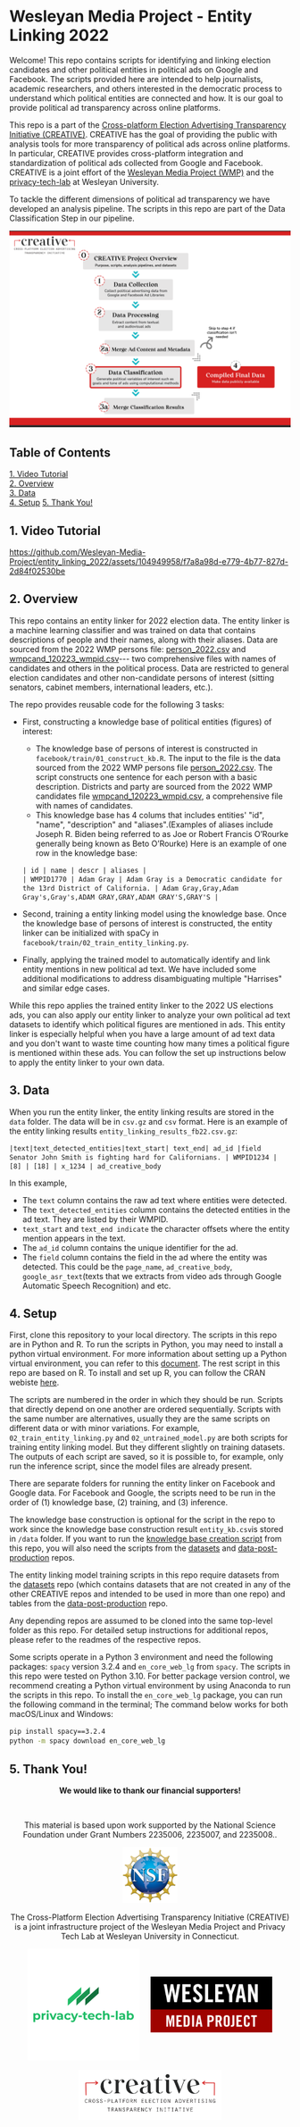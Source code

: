 # Wesleyan Media Project - Entity Linking 2022

Welcome! This repo contains scripts for identifying and linking election candidates and other political entities in political ads on Google and Facebook. The scripts provided here are intended to help journalists, academic researchers, and others interested in the democratic process to understand which political entities are connected and how. It is our goal to provide political ad transparency across online platforms.

This repo is a part of the [Cross-platform Election Advertising Transparency Initiative (CREATIVE)](https://www.creativewmp.com/). CREATIVE has the goal of providing the public with analysis tools for more transparency of political ads across online platforms. In particular, CREATIVE provides cross-platform integration and standardization of political ads collected from Google and Facebook. CREATIVE is a joint effort of the [Wesleyan Media Project (WMP)](https://mediaproject.wesleyan.edu/) and the [privacy-tech-lab](https://privacytechlab.org/) at Wesleyan University.

To tackle the different dimensions of political ad transparency we have developed an analysis pipeline. The scripts in this repo are part of the Data Classification Step in our pipeline.

![A picture of the repo pipeline with this repo highlighted](Creative_Pipelines.png)

## Table of Contents

[1. Video Tutorial](#1-video-tutorial)  
[2. Overview](#2-overview)  
[3. Data](#3-data)  
[4. Setup](#4-setup)
[5. Thank You!](#5-thank-you)

## 1. Video Tutorial

https://github.com/Wesleyan-Media-Project/entity_linking_2022/assets/104949958/f7a8a98d-e779-4b77-827d-2d84f02530be

## 2. Overview

This repo contains an entity linker for 2022 election data. The entity linker is a machine learning classifier and was trained on data that contains descriptions of people and their names, along with their aliases. Data are sourced from the 2022 WMP persons file: [person_2022.csv](https://github.com/Wesleyan-Media-Project/datasets/blob/main/people/person_2022.csv) and [wmpcand_120223_wmpid.csv](https://github.com/Wesleyan-Media-Project/datasets/blob/main/candidates/wmpcand_120223_wmpid.csv)--- two comprehensive files with names of candidates and others in the political process. Data are restricted to general election candidates and other non-candidate persons of interest (sitting senators, cabinet members, international leaders, etc.).

The repo provides reusable code for the following 3 tasks:

- First, constructing a knowledge base of political entities (figures) of interest:

  - The knowledge base of persons of interest is constructed in `facebook/train/01_construct_kb.R`. The input to the file is the data sourced from the 2022 WMP persons file [person_2022.csv](https://github.com/Wesleyan-Media-Project/datasets/blob/main/people/person_2022.csv). The script constructs one sentence for each person with a basic description. Districts and party are sourced from the 2022 WMP candidates file [wmpcand_120223_wmpid.csv](https://github.com/Wesleyan-Media-Project/datasets/blob/main/candidates/wmpcand_120223_wmpid.csv), a comprehensive file with names of candidates.
  - This knowledge base has 4 colums that includes entities' "id", "name", "description" and "aliases".(Examples of aliases include Joseph R. Biden being referred to as Joe or Robert Francis O’Rourke generally being known as Beto O’Rourke) Here is an example of one row in the knowledge base:

  ```csv
  | id | name | descr | aliases |
  | WMPID1770 | Adam Gray | Adam Gray is a Democratic candidate for the 13rd District of California. | Adam Gray,Gray,Adam Gray's,Gray's,ADAM GRAY,GRAY,ADAM GRAY'S,GRAY'S |
  ```

- Second, training a entity linking model using the knowledge base. Once the knowledge base of persons of interest is constructed, the entity linker can be initialized with spaCy in `facebook/train/02_train_entity_linking.py`.
- Finally, applying the trained model to automatically identify and link entity mentions in new political ad text. We have included some additional modifications to address disambiguating multiple "Harrises" and similar edge cases.

While this repo applies the trained entity linker to the 2022 US elections ads, you can also apply our entity linker to analyze your own political ad text datasets to identify which political figures are mentioned in ads. This entity linker is especially helpful when you have a large amount of ad text data and you don't want to waste time counting how many times a political figure is mentioned within these ads. You can follow the set up instructions below to apply the entity linker to your own data.

## 3. Data

When you run the entity linker, the entity linking results are stored in the `data` folder. The data will be in `csv.gz` and `csv` format. Here is an example of the entity linking results `entity_linking_results_fb22.csv.gz`:

```csv
|text|text_detected_entities|text_start| text_end| ad_id |field
Senator John Smith is fighting hard for Californians. | WMPID1234 | [8] | [18] | x_1234 | ad_creative_body
```

In this example,

- The `text` column contains the raw ad text where entities were detected.
- The `text_detected_entities` column contains the detected entities in the ad text. They are listed by their WMPID.
- `text_start` and `text_end indicate` the character offsets where the entity mention appears in the text.
- The `ad_id` column contains the unique identifier for the ad.
- The `field` column contains the field in the ad where the entity was detected. This could be the `page_name`, `ad_creative_body`, `google_asr_text`(texts that we extracts from video ads through Google Automatic Speech Recognition) and etc.

## 4. Setup

First, clone this repository to your local directory. The scripts in this repo are in Python and R. To run the scripts in Python, you may need to install a python virtual environment. For more information about setting up a Python virtual environment, you can refer to this [document](https://realpython.com/python-virtual-environments-a-primer/). The rest script in this repo are based on R. To install and set up R, you can follow the CRAN webiste [here](https://cran.r-project.org/).

The scripts are numbered in the order in which they should be run. Scripts that directly depend on one another are ordered sequentially. Scripts with the same number are alternatives, usually they are the same scripts on different data or with minor variations. For example, `02_train_entity_linking.py` and `02_untrained_model.py` are both scripts for training entity linking model. But they different slightly on training datasets. The outputs of each script are saved, so it is possible to, for example, only run the inference script, since the model files are already present.

There are separate folders for running the entity linker on Facebook and Google data. For Facebook and Google, the scripts need to be run in the order of (1) knowledge base, (2) training, and (3) inference.

The knowledge base construction is optional for the script in the repo to work since the knowledge base construction result `entity_kb.csv`is stored in `/data` folder. If you want to run the [knowledge base creation script](https://github.com/Wesleyan-Media-Project/entity_linking_2022/tree/main/facebook/knowledge_base) from this repo, you will also need the scripts from the [datasets](https://github.com/Wesleyan-Media-Project/datasets) and [data-post-production](https://github.com/Wesleyan-Media-Project/data-post-production) repos.

The entity linking model training scripts in this repo require datasets from the [datasets](https://github.com/Wesleyan-Media-Project/datasets) repo (which contains datasets that are not created in any of the other CREATIVE repos and intended to be used in more than one repo) and tables from the [data-post-production](https://github.com/Wesleyan-Media-Project/data-post-production) repo.

Any depending repos are assumed to be cloned into the same top-level folder as this repo. For detailed setup instructions for additional repos, please refer to the readmes of the respective repos.

Some scripts operate in a Python 3 environment and need the following packages: `spacy` version 3.2.4 and `en_core_web_lg` from `spacy`. The scripts in this repo were tested on Python 3.10. For better package version control, we recommend creating a Python virtual environment by using Anaconda to run the scripts in this repo. To install the
`en_core_web_lg` package, you can run the following command in the terminal; The command below works for both macOS/Linux and Windows:

```bash
pip install spacy==3.2.4
python -m spacy download en_core_web_lg
```

## 5. Thank You!

<p align="center"><strong>We would like to thank our financial supporters!</strong></p><br>

<p align="center">This material is based upon work supported by the National Science Foundation under Grant Numbers 2235006, 2235007, and 2235008..</p>

<p align="center">
  <a href="https://www.nsf.gov/awardsearch/showAward?AWD_ID=2235006">
    <img class="img-fluid" src="nsf.png" height="100px" alt="National Science Foundation Logo">
  </a>
</p>

<p align="center">The Cross-Platform Election Advertising Transparency Initiative (CREATIVE) is a joint infrastructure project of the Wesleyan Media Project and Privacy Tech Lab at Wesleyan University in Connecticut.

<div align="center" style="display: flex; justify-content: center; align-items: center;">
  <a href="https://privacytechlab.org/" style="margin-right: 20px;">
    <img src="./plt_logo.png" width="200px" height="200px" alt="privacy-tech-lab logo">
  </a>
  <a href="https://mediaproject.wesleyan.edu/">
    <img src="wmp-logo.png" width="218px" height="100px" alt="Wesleyan Media Project logo">
  </a>
</div>
<p align="center">
  <a href="https://www.creativewmp.com/">
    <img class="img-fluid" src="CREATIVE_logo.png" height="90px" alt="CREATIVE Logo">
  </a>
</p>
